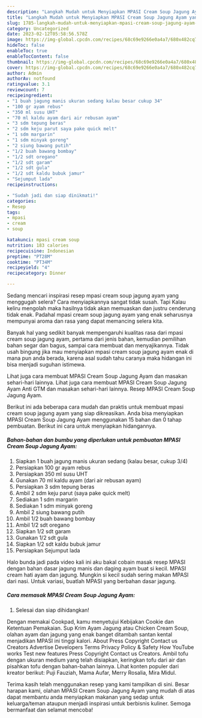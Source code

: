 ```yaml
---
description: "Langkah Mudah untuk Menyiapkan MPASI Cream Soup Jagung Ayam yang Bikin Ngiler, Buat Buka Puasa Bisa Manjain Lidah"
title: "Langkah Mudah untuk Menyiapkan MPASI Cream Soup Jagung Ayam yang Bikin Ngiler, Buat Buka Puasa Bisa Manjain Lidah"
slug: 1785-langkah-mudah-untuk-menyiapkan-mpasi-cream-soup-jagung-ayam-yang-bikin-ngiler-buat-buka-puasa-bisa-manjain-lidah
category: Uncategorized
date: 2023-02-12T05:58:56.578Z
image: https://img-global.cpcdn.com/recipes/68c69e9266e0a4a7/680x482cq70/mpasi-cream-soup-jagung-ayam-foto-resep-utama.jpg
hideToc: false
enableToc: true
enableTocContent: false
thumbnail: https://img-global.cpcdn.com/recipes/68c69e9266e0a4a7/680x482cq70/mpasi-cream-soup-jagung-ayam-foto-resep-utama.jpg
cover: https://img-global.cpcdn.com/recipes/68c69e9266e0a4a7/680x482cq70/mpasi-cream-soup-jagung-ayam-foto-resep-utama.jpg
author: Admin
authorAv: notfound
ratingvalue: 3.1
reviewcount: 7
recipeingredient:
- "1 buah jagung manis ukuran sedang kalau besar cukup 34"
- "100 gr ayam rebus"
- "350 ml susu UHT"
- "70 ml kaldu ayam dari air rebusan ayam"
- "3 sdm tepung beras"
- "2 sdm keju parut saya pake quick melt"
- "1 sdm margarin"
- "1 sdm minyak goreng"
- "2 siung bawang putih"
- "1/2 buah bawang bombay"
- "1/2 sdt oregano"
- "1/2 sdt garam"
- "1/2 sdt gula"
- "1/2 sdt kaldu bubuk jamur"
- "Sejumput lada"
recipeinstructions:

- "Sudah jadi dan siap dinikmati!"
categories:
- Resep
tags:
- mpasi
- cream
- soup

katakunci: mpasi cream soup 
nutrition: 183 calories
recipecuisine: Indonesian
preptime: "PT28M"
cooktime: "PT34M"
recipeyield: "4"
recipecategory: Dinner

---
```



Sedang mencari inspirasi resep mpasi cream soup jagung ayam yang menggugah selera? Cara menyiapkannya sangat tidak susah. Tapi Kalau keliru mengolah maka hasilnya tidak akan memuaskan dan justru cenderung tidak enak. Padahal mpasi cream soup jagung ayam yang enak seharusnya mempunyai aroma dan rasa yang dapat memancing selera kita.


Banyak hal yang sedikit banyak mempengaruhi kualitas rasa dari mpasi cream soup jagung ayam, pertama dari jenis bahan, kemudian pemilihan bahan segar dan bagus, sampai cara membuat dan menyajikannya. Tidak usah bingung jika mau menyiapkan mpasi cream soup jagung ayam enak di mana pun anda berada, karena asal sudah tahu caranya maka hidangan ini bisa menjadi suguhan istimewa.

Lihat juga cara membuat MPASI Cream Soup Jagung Ayam dan masakan sehari-hari lainnya. Lihat juga cara membuat MPASI Cream Soup Jagung Ayam Anti GTM dan masakan sehari-hari lainnya. Resep MPASI Cream Soup Jagung Ayam.


Berikut ini ada beberapa cara mudah dan praktis untuk membuat mpasi cream soup jagung ayam yang siap dikreasikan. Anda bisa menyiapkan MPASI Cream Soup Jagung Ayam menggunakan 15 bahan dan 0 tahap pembuatan. Berikut ini cara untuk menyiapkan hidangannya.

<!--inarticleads1-->

##### Bahan-bahan dan bumbu yang diperlukan untuk pembuatan MPASI Cream Soup Jagung Ayam:

1. Siapkan 1 buah jagung manis ukuran sedang (kalau besar, cukup 3/4)
1. Persiapkan 100 gr ayam rebus
1. Persiapkan 350 ml susu UHT
1. Gunakan 70 ml kaldu ayam (dari air rebusan ayam)
1. Persiapkan 3 sdm tepung beras
1. Ambil 2 sdm keju parut (saya pake quick melt)
1. Sediakan 1 sdm margarin
1. Sediakan 1 sdm minyak goreng
1. Ambil 2 siung bawang putih
1. Ambil 1/2 buah bawang bombay
1. Ambil 1/2 sdt oregano
1. Siapkan 1/2 sdt garam
1. Gunakan 1/2 sdt gula
1. Siapkan 1/2 sdt kaldu bubuk jamur
1. Persiapkan Sejumput lada


Halo bunda jadi pada video kali ini aku bakal cobain masak resep MPASI dengan bahan dasar jagung manis dan daging ayam buat si kecil. MPASI cream hati ayam dan jagung. Mungkin si kecil sudah sering makan MPASI dari nasi. Untuk variasi, buatlah MPASI yang berbahan dasar jagung. 

<!--inarticleads2-->

##### Cara memasak MPASI Cream Soup Jagung Ayam:


1. Selesai dan siap dihidangkan!

Dengan memakai Cookpad, kamu menyetujui Kebijakan Cookie dan Ketentuan Pemakaian. Sup Krim Ayam Jagung atau Chicken Cream Soup, olahan ayam dan jagung yang enak banget ditambah santan kental menjadikan MPASI ini tinggi kalori. About Press Copyright Contact us Creators Advertise Developers Terms Privacy Policy &amp; Safety How YouTube works Test new features Press Copyright Contact us Creators. Ambil tofu dengan ukuran medium yang telah disiapkan, keringkan tofu dari air dan pisahkan tofu dengan bahan-bahan lainnya. Lihat konten populer dari kreator berikut: Puji Fauziah, Mama Aufar, Merry Rosalia, Mira Midul. 

Terima kasih telah menggunakan resep yang kami tampilkan di sini. Besar harapan kami, olahan MPASI Cream Soup Jagung Ayam yang mudah di atas dapat membantu anda menyiapkan makanan yang sedap untuk keluarga/teman ataupun menjadi inspirasi untuk berbisnis kuliner. Semoga bermanfaat dan selamat mencoba!
